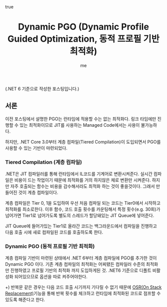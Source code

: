 ﻿---
title: "Dynamic PGO (Dynamic Profile Guided Optimization, 동적 프로필 기반 최적화)"
author: me
categories: [System]
tags: [system, dynamic-pgo, pgo, ltcg, compiler, optimization]
pin: true
math: true
mermaid: true
---

(.NET 6 기준으로 작성한 포스팅입니다.)

## 서론

이전 포스팅에서 설명한 PGO는 런타임에 적용할 수는 없는 최적화다. 링크 타임에만 진행할 수 있는 최적화이므로 JIT를 사용하는 Managed Code에서는 사용이 불가능하다.

하지만, .NET Core 3.0부터 계층 컴파일(Tiered Compilation)이 도입되면서 PGO를 사용할 수 있는 기반이 마련되었다.

### Tiered Compilation (계층 컴파일)

.NET은 JIT 컴파일러를 통해 런타임에서 IL코드를 기계어로 변환시켜준다. 실시간 컴파일은 비용이 드는 작업이기 때문에 최적화를 거의 하지않은 체로 변환만 시켜준다. 하지만 자주 호출되는 함수는 비용을 감수해서라도 최적화 하는 것이 좋을것이다. 그래서 만들어진 것이 계층 컴파일이다.

계층 컴파일은 Tier 0, 1을 도입하여 우선 처음 컴파일 되는 코드는 Tier0에서 시작하고 최적화를 최소로한다. 이후 함수, 코드 호출 횟수를 카운팅해서 특정 횟수(e.g. 30회)가 넘어가면 Tier1로 넘어가도록 별도의 스레드가 할당돼있는 JIT Queue에 넣어준다.

JIT Queue에 들어가있는 Tier1로 올라간 코드는 백그라운드에서 컴파일을 진행하고 다음 호출 시에 새로 컴파일된 코드를 호출하도록 한다.

### Dynamic PGO (동적 프로필 기반 최적화)

계층 컴파일 기반이 마련된 상태에서 .NET 6부터 계층 컴파일에 PGO를 추가한 것이 Dynamic PGO 이다. 기존 계층 컴파일의 최적화는 어찌됐든 컴파일러 수준의 최적화만 진행하였고 프로필 기반의 최적화 까지 도입하게된 것. .NET6 기준으로 디폴트 비활성화 되어있으므로 옵션을 따로 켜주어야한다.

+) 반복문 같은 경우는 다음 코드 호출 시기까지 기다릴 수 없기 때문에 [OSR(On Stack Replacement)](https://devblogs.microsoft.com/dotnet/announcing-dotnet-7-preview-4/#on-stack-replacement-aka-osr)기능을 통해 반복 횟수를 체크하고 런타임에 최적화된 코드로 점프할 수 있도록 해준다고 한다.

